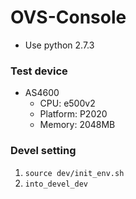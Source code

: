 
OVS-Console
===========
- Use python 2.7.3

### Test device
- AS4600
  - CPU: e500v2
  - Platform: P2020
  - Memory: 2048MB

### Devel setting
1. `source dev/init_env.sh`
2. `into_devel_dev`

